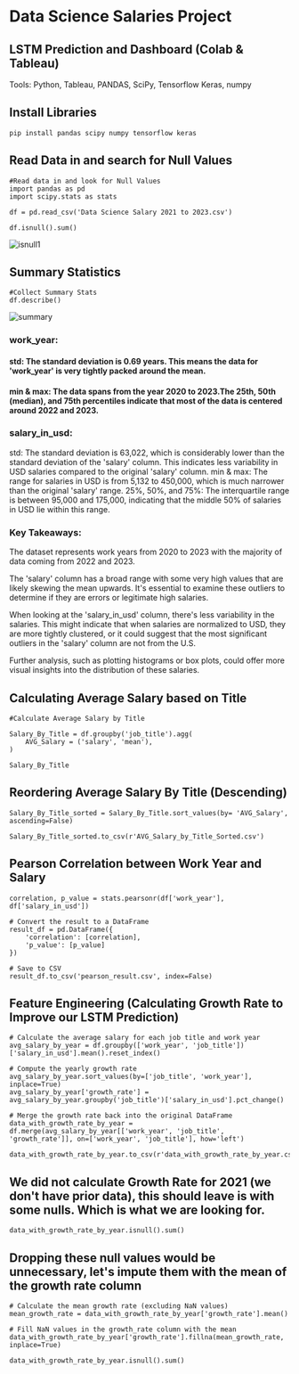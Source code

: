 # Data Science Salaries Project
## LSTM Prediction and Dashboard (Colab & Tableau)
Tools: Python, Tableau, PANDAS, SciPy, Tensorflow Keras, numpy

## Install Libraries
```#install necessary libraries 
pip install pandas scipy numpy tensorflow keras
```

## Read Data in and search for Null Values
```
#Read data in and look for Null Values
import pandas as pd
import scipy.stats as stats

df = pd.read_csv('Data Science Salary 2021 to 2023.csv')

df.isnull().sum()
```
![isnull1](https://github.com/michael-5196/Data_Science_Salaries_Project/assets/131683141/345506ce-c358-4d78-9f1b-75f66aa2e9d6)

## Summary Statistics
```
#Collect Summary Stats
df.describe()
```
![summary](https://github.com/michael-5196/Data_Science_Salaries_Project/assets/131683141/00c29560-2523-420f-88b7-b3b774e6e3ac)

### work_year:
#### std: The standard deviation is 0.69 years. This means the data for 'work_year' is very tightly packed around the mean.
#### min & max: The data spans from the year 2020 to 2023.The 25th, 50th (median), and 75th percentiles indicate that most of the data is centered around 2022 and 2023.

### salary_in_usd:
std: The standard deviation is 63,022, which is considerably lower than the standard deviation of the 'salary' column. This indicates less variability in USD salaries compared to the original 'salary' column.
min & max: The range for salaries in USD is from 5,132 to 450,000, which is much narrower than the original 'salary' range.
25%, 50%, and 75%: The interquartile range is between 95,000 and 175,000, indicating that the middle 50% of salaries in USD lie within this range.
### Key Takeaways:
The dataset represents work years from 2020 to 2023 with the majority of data coming from 2022 and 2023.

The 'salary' column has a broad range with some very high values that are likely skewing the mean upwards. It's essential to examine these outliers to determine if they are errors or legitimate high salaries.

When looking at the 'salary_in_usd' column, there's less variability in the salaries. This might indicate that when salaries are normalized to USD, they are more tightly clustered, or it could suggest that the most significant outliers in the 'salary' column are not from the U.S.

Further analysis, such as plotting histograms or box plots, could offer more visual insights into the distribution of these salaries.
## Calculating Average Salary based on Title
```
#Calculate Average Salary by Title

Salary_By_Title = df.groupby('job_title').agg(
    AVG_Salary = ('salary', 'mean'),
)

Salary_By_Title
```
## Reordering Average Salary By Title (Descending)
```
Salary_By_Title_sorted = Salary_By_Title.sort_values(by= 'AVG_Salary', ascending=False)

Salary_By_Title_sorted.to_csv(r'AVG_Salary_by_Title_Sorted.csv')
```
## Pearson Correlation between Work Year and Salary
```
correlation, p_value = stats.pearsonr(df['work_year'], df['salary_in_usd'])

# Convert the result to a DataFrame
result_df = pd.DataFrame({
    'correlation': [correlation],
    'p_value': [p_value]
})

# Save to CSV
result_df.to_csv('pearson_result.csv', index=False)

```

## Feature Engineering (Calculating Growth Rate to Improve our LSTM Prediction)
```
# Calculate the average salary for each job title and work year
avg_salary_by_year = df.groupby(['work_year', 'job_title'])['salary_in_usd'].mean().reset_index()

# Compute the yearly growth rate
avg_salary_by_year.sort_values(by=['job_title', 'work_year'], inplace=True)
avg_salary_by_year['growth_rate'] = avg_salary_by_year.groupby('job_title')['salary_in_usd'].pct_change()

# Merge the growth rate back into the original DataFrame
data_with_growth_rate_by_year = df.merge(avg_salary_by_year[['work_year', 'job_title', 'growth_rate']], on=['work_year', 'job_title'], how='left')

data_with_growth_rate_by_year.to_csv(r'data_with_growth_rate_by_year.csv')
```
## We did not calculate Growth Rate for 2021 (we don't have prior data), this should leave is with some nulls. Which is what we are looking for. 
```
data_with_growth_rate_by_year.isnull().sum()
```
## Dropping these null values would be unnecessary, let's impute them with the mean of the growth rate column
```
# Calculate the mean growth rate (excluding NaN values)
mean_growth_rate = data_with_growth_rate_by_year['growth_rate'].mean()

# Fill NaN values in the growth_rate column with the mean
data_with_growth_rate_by_year['growth_rate'].fillna(mean_growth_rate, inplace=True)

data_with_growth_rate_by_year.isnull().sum()
```
##
